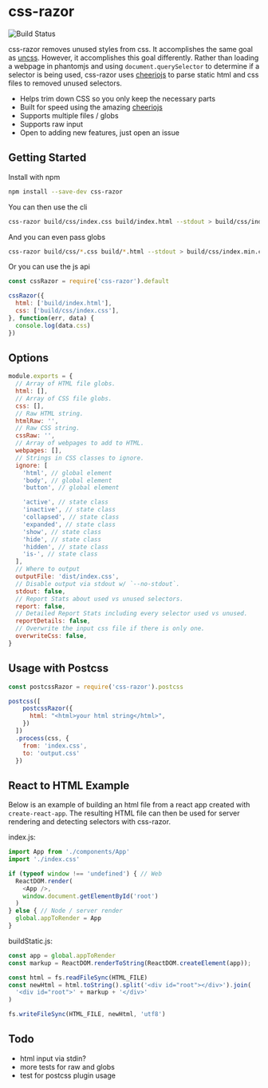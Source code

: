# css-razor

![Build Status](https://travis-ci.org/tscanlin/css-razor.svg?branch=master)

css-razor removes unused styles from css. It accomplishes the same goal as [uncss](https://github.com/giakki/uncss). However, it accomplishes this goal differently. Rather than loading a webpage in phantomjs and using `document.querySelector` to determine if a selector is being used, css-razor uses [cheeriojs](https://github.com/cheeriojs/cheerio) to parse static html and css files to removed unused selectors.

- Helps trim down CSS so you only keep the necessary parts
- Built for speed using the amazing  [cheeriojs](https://github.com/cheeriojs/cheerio)
- Supports multiple files / globs
- Supports raw input
- Open to adding new features, just open an issue


## Getting Started

Install with npm

```bash
npm install --save-dev css-razor
```

You can then use the cli

```bash
css-razor build/css/index.css build/index.html --stdout > build/css/index.min.css
```

And you can even pass globs

```bash
css-razor build/css/*.css build/*.html --stdout > build/css/index.min.css
```

Or you can use the js api

```js
const cssRazor = require('css-razor').default

cssRazor({
  html: ['build/index.html'],
  css: ['build/css/index.css'],
}, function(err, data) {
  console.log(data.css)
})
```


## Options

```js
module.exports = {
  // Array of HTML file globs.
  html: [],
  // Array of CSS file globs.
  css: [],
  // Raw HTML string.
  htmlRaw: '',
  // Raw CSS string.
  cssRaw: '',
  // Array of webpages to add to HTML.
  webpages: [],
  // Strings in CSS classes to ignore.
  ignore: [
    'html', // global element
    'body', // global element
    'button', // global element

    'active', // state class
    'inactive', // state class
    'collapsed', // state class
    'expanded', // state class
    'show', // state class
    'hide', // state class
    'hidden', // state class
    'is-', // state class
  ],
  // Where to output
  outputFile: 'dist/index.css',
  // Disable output via stdout w/ `--no-stdout`.
  stdout: false,
  // Report Stats about used vs unused selectors.
  report: false,
  // Detailed Report Stats including every selector used vs unused.
  reportDetails: false,
  // Overwrite the input css file if there is only one.
  overwriteCss: false,
}
```


## Usage with Postcss

```js
const postcssRazor = require('css-razor').postcss

postcss([
    postcssRazor({
      html: "<html>your html string</html>",
    })
  ])
  .process(css, {
    from: 'index.css',
    to: 'output.css'
  })
```


## React to HTML Example

Below is an example of building an html file from a react app created with `create-react-app`. The resulting HTML file can then be used for server rendering and detecting selectors with css-razor.

index.js:
```js
import App from './components/App'
import './index.css'

if (typeof window !== 'undefined') { // Web
  ReactDOM.render(
    <App />,
    window.document.getElementById('root')
  )
} else { // Node / server render
  global.appToRender = App
}

```

buildStatic.js:
```js
const app = global.appToRender
const markup = ReactDOM.renderToString(ReactDOM.createElement(app));

const html = fs.readFileSync(HTML_FILE)
const newHtml = html.toString().split('<div id="root"></div>').join(
  '<div id="root">' + markup + '</div>'
)

fs.writeFileSync(HTML_FILE, newHtml, 'utf8')
```


## Todo

- html input via stdin?
- more tests for raw and globs
- test for postcss plugin usage
